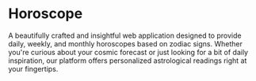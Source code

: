 # Horoscope
A beautifully crafted and insightful web application designed to provide daily, weekly, and monthly horoscopes based on zodiac signs. Whether you're curious about your cosmic forecast or just looking for a bit of daily inspiration, our platform offers personalized astrological readings right at your fingertips.
